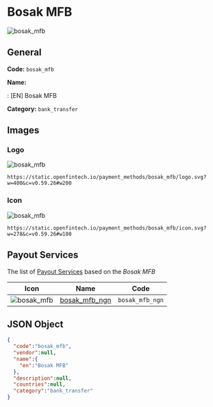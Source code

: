 
# Bosak MFB 
![bosak_mfb](https://static.openfintech.io/payment_methods/bosak_mfb/logo.svg?w=400&c=v0.59.26#w200)  

## General 
**Code:** `bosak_mfb` 
 
**Name:** 
 
:	[EN] Bosak MFB 
 
**Category:** `bank_transfer` 
 

## Images 

### Logo 
![bosak_mfb](https://static.openfintech.io/payment_methods/bosak_mfb/logo.svg?w=400&c=v0.59.26#w200)  

```
https://static.openfintech.io/payment_methods/bosak_mfb/logo.svg?w=400&c=v0.59.26#w200
```  

### Icon 
![bosak_mfb](https://static.openfintech.io/payment_methods/bosak_mfb/icon.svg?w=278&c=v0.59.26#w100)  

```
https://static.openfintech.io/payment_methods/bosak_mfb/icon.svg?w=278&c=v0.59.26#w100
```  

## Payout Services 
 
The list of [Payout Services](/payout-services/) based on the _Bosak MFB_ 

|Icon|Name|Code| 
|:---:|:---:|:---:| 
|![bosak_mfb](https://static.openfintech.io/payout_methods/bosak_mfb/icon.svg?w=278&c=v0.59.26#w40) |[bosak_mfb_ngn](/payout-services/bosak_mfb_ngn/)|`bosak_mfb_ngn`| 
 

## JSON Object 

```json
{
  "code":"bosak_mfb",
  "vendor":null,
  "name":{
    "en":"Bosak MFB"
  },
  "description":null,
  "countries":null,
  "category":"bank_transfer"
}
```  
